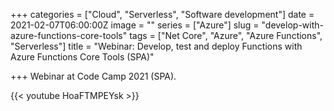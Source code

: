 +++
categories = ["Cloud", "Serverless", "Software development"]
date = 2021-02-07T06:00:00Z
image = ""
series = ["Azure"]
slug = "develop-with-azure-functions-core-tools"
tags = ["Net Core", "Azure", "Azure Functions", "Serverless"]
title = "Webinar: Develop, test and deploy Functions with Azure Functions Core Tools (SPA)"

+++
Webinar at Code Camp 2021 (SPA).

{{< youtube HoaFTMPEYsk >}}